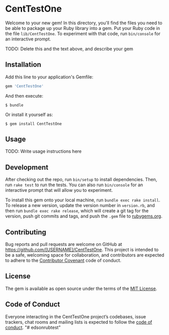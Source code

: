 # CentTestOne

Welcome to your new gem! In this directory, you'll find the files you need to be able to package up your Ruby library into a gem. Put your Ruby code in the file `lib/CentTestOne`. To experiment with that code, run `bin/console` for an interactive prompt.

TODO: Delete this and the text above, and describe your gem

## Installation

Add this line to your application's Gemfile:

```ruby
gem 'CentTestOne'
```

And then execute:

    $ bundle

Or install it yourself as:

    $ gem install CentTestOne

## Usage

TODO: Write usage instructions here

## Development

After checking out the repo, run `bin/setup` to install dependencies. Then, run `rake test` to run the tests. You can also run `bin/console` for an interactive prompt that will allow you to experiment.

To install this gem onto your local machine, run `bundle exec rake install`. To release a new version, update the version number in `version.rb`, and then run `bundle exec rake release`, which will create a git tag for the version, push git commits and tags, and push the `.gem` file to [rubygems.org](https://rubygems.org).

## Contributing

Bug reports and pull requests are welcome on GitHub at https://github.com/[USERNAME]/CentTestOne. This project is intended to be a safe, welcoming space for collaboration, and contributors are expected to adhere to the [Contributor Covenant](http://contributor-covenant.org) code of conduct.

## License

The gem is available as open source under the terms of the [MIT License](https://opensource.org/licenses/MIT).

## Code of Conduct

Everyone interacting in the CentTestOne project’s codebases, issue trackers, chat rooms and mailing lists is expected to follow the [code of conduct](https://github.com/[USERNAME]/CentTestOne/blob/master/CODE_OF_CONDUCT.md).
"# edsonrubtest" 
